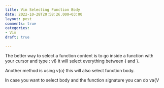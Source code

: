 ```yaml
---
title: Vim Selecting Function Body
date: 2022-10-28T20:58:26.000+03:00
layout: post
comments: true
categories:
- Vim
draft: true

---
```


The better way to select a function content is to go inside a function 
with your cursor and type : vi} it will select everything between { and }.

Another method is using v{o} this will also select function body.

In case you want to select body and the function signature you can do va{V

